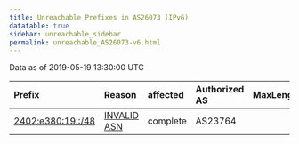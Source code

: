```yaml
---
title: Unreachable Prefixes in AS26073 (IPv6)
datatable: true
sidebar: unreachable_sidebar
permalink: unreachable_AS26073-v6.html
---
```


Data as of 2019-05-19 13:30:00 UTC


<div class="datatable-begin"></div>

| Prefix                                                       | Reason                                                                                                   | affected   | Authorized AS   |   MaxLength | Anchor                                       |   unreachable /48s |
|:-------------------------------------------------------------|:---------------------------------------------------------------------------------------------------------|:-----------|:----------------|------------:|:---------------------------------------------|-------------------:|
| [2402:e380:19::/48](https://stat.ripe.net/2402:e380:19::/48) | [INVALID ASN](https://rpki-validator.ripe.net/announcement-preview?asn=AS26073&prefix=2402:e380:19::/48) | complete   | AS23764         |          48 | [APNIC](unreachable_APNIC_RPKI_Root-v6.html) |                  1 |

<div class="datatable-end"></div>